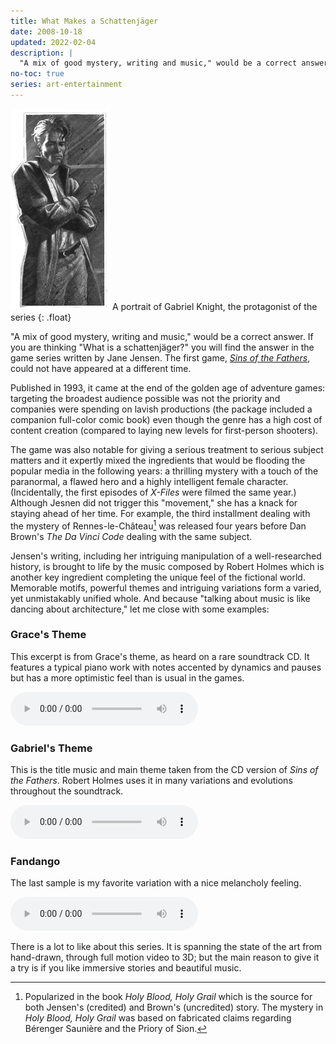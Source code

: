 ```yaml
---
title: What Makes a Schattenjäger
date: 2008-10-18
updated: 2022-02-04
description: |
  "A mix of good mystery, writing and music," would be a correct answer. If you are thinking "What is a schattenjäger?" you will find the answer in the game series written by Jane Jensen. The first game, *Sins of the Fathers*, could not have appeared at a different time.
no-toc: true
series: art-entertainment
---
```


![A drawing of Gabriel Knight, the protagonist of the series](../img/gabrielknight.png)
A portrait of Gabriel Knight, the protagonist of the series
{: .float}

"A mix of good mystery, writing and music," would be a correct answer. If you are thinking "What is a schattenjäger?" you will find the answer in the game series written by Jane Jensen. The first game, [*Sins of the Fathers*](http://www.mobygames.com/game/gabriel-knight-sins-of-the-fathers "Game information at MobyGames"), could not have appeared at a different time.

Published in 1993, it came at the end of the golden age of adventure games: targeting the broadest audience possible was not the priority and companies were spending on lavish productions (the package included a companion full-color comic book) even though the genre has a high cost of content creation (compared to laying new levels for first-person shooters).

The game was also notable for giving a serious treatment to serious subject matters and it expertly mixed the ingredients that would be flooding the popular media in the following years: a thrilling mystery with a touch of the paranormal, a flawed hero and a highly intelligent female character. (Incidentally, the first episodes of _X-Files_ were filmed the same year.) Although Jesnen did not trigger this "movement," she has a knack for staying ahead of her time. For example, the third installment dealing with the mystery of Rennes-le-Château[^note] was released four years before Dan Brown's _The Da&nbsp;Vinci Code_ dealing with the same subject.

[^note]: Popularized in the book _Holy Blood, Holy Grail_ which is the source for both Jensen's (credited) and Brown's (uncredited) story. The mystery in  _Holy Blood, Holy Grail_ was based on fabricated claims regarding Bérenger Saunière and the Priory of Sion.

Jensen's writing, including her intriguing manipulation of a well-researched history, is brought to life by the music composed by Robert Holmes which is another key ingredient completing the unique feel of the fictional world. Memorable motifs, powerful themes and intriguing variations form a varied, yet unmistakably unified whole. And because "talking about music is like dancing about architecture," let me close with some examples:

### Grace's Theme

This excerpt is from Grace's theme, as heard on a rare soundtrack CD. It features a typical piano work with notes accented by dynamics and pauses but has a more optimistic feel than is usual in the games.

<audio controls="controls">
    <source src="/assets/audio/grace_sample.mp3" type="audio/mpeg">
    <source src="/assets/audio/grace_sample.ogg" type="audio/ogg">
    Your browser does not support the HTML5 Audio element.
</audio>

### Gabriel's Theme

This is the title music and main theme taken from the CD version of _Sins of the Fathers_. Robert Holmes uses it in many variations and evolutions throughout the soundtrack.

<audio controls="controls">
    <source src="/assets/audio/gabriel_theme_sample.mp3" type="audio/mpeg">
    <source src="/assets/audio/gabriel_theme_sample.ogg" type="audio/ogg">
    Your browser does not support the HTML5 Audio element.
</audio>

### Fandango

The last sample is my favorite variation with a nice melancholy feeling.

<audio controls="controls">
    <source src="/assets/audio/fandango.mp3" type="audio/mpeg">
    <source src="/assets/audio/fandango.ogg" type="audio/ogg">
    Your browser does not support the HTML5 Audio element.
</audio>

<br />

There is a lot to like about this series. It is spanning the state of the art from hand-drawn, through full motion video to 3D; but the main reason to give it a try is if you like immersive stories and beautiful music.
